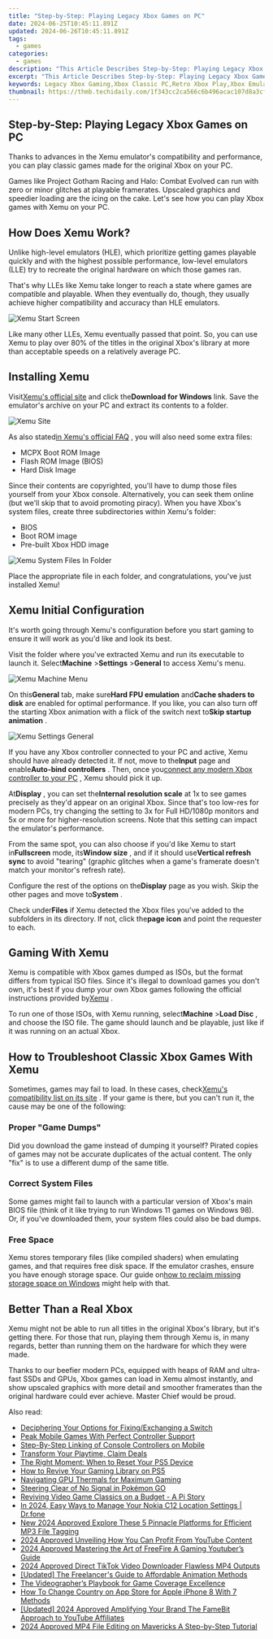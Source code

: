 ```yaml
---
title: "Step-by-Step: Playing Legacy Xbox Games on PC"
date: 2024-06-25T10:45:11.891Z
updated: 2024-06-26T10:45:11.891Z
tags:
  - games
categories:
  - games
description: "This Article Describes Step-by-Step: Playing Legacy Xbox Games on PC"
excerpt: "This Article Describes Step-by-Step: Playing Legacy Xbox Games on PC"
keywords: Legacy Xbox Gaming,Xbox Classic PC,Retro Xbox Play,Xbox Emulation PC,Old Xbox Games Console,NXE Console Pc,PC Xbox Legacy Game
thumbnail: https://thmb.techidaily.com/1f343cc2ca566c6b496acac107d8a3cfc474691f655f34c60ef016476e0a8a74.jpg
---
```


## Step-by-Step: Playing Legacy Xbox Games on PC

 Thanks to advances in the Xemu emulator's compatibility and performance, you can play classic games made for the original Xbox on your PC.

 Games like Project Gotham Racing and Halo: Combat Evolved can run with zero or minor glitches at playable framerates. Upscaled graphics and speedier loading are the icing on the cake. Let's see how you can play Xbox games with Xemu on your PC.

## How Does Xemu Work?

 Unlike high-level emulators (HLE), which prioritize getting games playable quickly and with the highest possible performance, low-level emulators (LLE) try to recreate the original hardware on which those games ran.

 That's why LLEs like Xemu take longer to reach a state where games are compatible and playable. When they eventually do, though, they usually achieve higher compatibility and accuracy than HLE emulators.

![Xemu Start Screen](https://static1.makeuseofimages.com/wordpress/wp-content/uploads/2023/09/xemu-start-screen.jpg)

 Like many other LLEs, Xemu eventually passed that point. So, you can use Xemu to play over 80% of the titles in the original Xbox's library at more than acceptable speeds on a relatively average PC.

## Installing Xemu

 Visit[Xemu's official site](https://xemu.app/) and click the**Download for Windows** link. Save the emulator's archive on your PC and extract its contents to a folder.

![Xemu Site](https://static1.makeuseofimages.com/wordpress/wp-content/uploads/2023/09/xemu-site.jpg)

 As also stated[in Xemu's official FAQ](https://xemu.app/docs/required-files/) , you will also need some extra files:

* MCPX Boot ROM Image
* Flash ROM Image (BIOS)
* Hard Disk Image

 Since their contents are copyrighted, you'll have to dump those files yourself from your Xbox console. Alternatively, you can seek them online (but we'll skip that to avoid promoting piracy). When you have Xbox's system files, create three subdirectories within Xemu's folder:

* BIOS
* Boot ROM image
* Pre-built Xbox HDD image

![Xemu System Files In Folder](https://static1.makeuseofimages.com/wordpress/wp-content/uploads/2023/09/xemu-system-files-in-folder.jpg)

 Place the appropriate file in each folder, and congratulations, you've just installed Xemu!

## Xemu Initial Configuration

 It's worth going through Xemu's configuration before you start gaming to ensure it will work as you'd like and look its best.

 Visit the folder where you've extracted Xemu and run its executable to launch it. Select**Machine** \>**Settings** \>**General** to access Xemu's menu.

![Xemu Machine Menu](https://static1.makeuseofimages.com/wordpress/wp-content/uploads/2023/09/xemu-machine-menu.jpg)

 On this**General** tab, make sure**Hard FPU emulation** and**Cache shaders to disk** are enabled for optimal performance. If you like, you can also turn off the starting Xbox animation with a flick of the switch next to**Skip startup animation** .

![Xemu Settings General](https://static1.makeuseofimages.com/wordpress/wp-content/uploads/2023/09/xemu-settings-general.jpg)

 If you have any Xbox controller connected to your PC and active, Xemu should have already detected it. If not, move to the**Input** page and enable**Auto-bind controllers** . Then, once you[connect any modern Xbox controller to your PC](https://www.makeuseof.com/tag/connect-xbox-one-controller-pc/) , Xemu should pick it up.

 At**Display** , you can set the**Internal resolution scale** at 1x to see games precisely as they'd appear on an original Xbox. Since that's too low-res for modern PCs, try changing the setting to 3x for Full HD/1080p monitors and 5x or more for higher-resolution screens. Note that this setting can impact the emulator's performance.

 From the same spot, you can also choose if you'd like Xemu to start in**Fullscreen** mode, its**Window size** , and if it should use**Vertical refresh sync** to avoid "tearing" (graphic glitches when a game's framerate doesn't match your monitor's refresh rate).

 Configure the rest of the options on the**Display** page as you wish. Skip the other pages and move to**System** .

 Check under**Files** if Xemu detected the Xbox files you've added to the subfolders in its directory. If not, click the**page icon** and point the requester to each.

## Gaming With Xemu

 Xemu is compatible with Xbox games dumped as ISOs, but the format differs from typical ISO files. Since it's illegal to download games you don't own, it's best if you dump your own Xbox games following the official instructions provided by[Xemu](https://xemu.app/docs/disc-images/) .

 To run one of those ISOs, with Xemu running, select**Machine** \>**Load Disc** , and choose the ISO file. The game should launch and be playable, just like if it was running on an actual Xbox.

## How to Troubleshoot Classic Xbox Games With Xemu

 Sometimes, games may fail to load. In these cases, check[Xemu's compatibility list on its site](https://xemu.app/#compatibility) . If your game is there, but you can't run it, the cause may be one of the following:

### Proper "Game Dumps"

 Did you download the game instead of dumping it yourself? Pirated copies of games may not be accurate duplicates of the actual content. The only "fix" is to use a different dump of the same title.

### Correct System Files

 Some games might fail to launch with a particular version of Xbox's main BIOS file (think of it like trying to run Windows 11 games on Windows 98). Or, if you've downloaded them, your system files could also be bad dumps.

### Free Space

 Xemu stores temporary files (like compiled shaders) when emulating games, and that requires free disk space. If the emulator crashes, ensure you have enough storage space. Our guide on[how to reclaim missing storage space on Windows](https://www.makeuseof.com/reclaim-missing-storage-windows/) might help with that.

## Better Than a Real Xbox

 Xemu might not be able to run all titles in the original Xbox's library, but it's getting there. For those that run, playing them through Xemu is, in many regards, better than running them on the hardware for which they were made.

 Thanks to our beefier modern PCs, equipped with heaps of RAM and ultra-fast SSDs and GPUs, Xbox games can load in Xemu almost instantly, and show upscaled graphics with more detail and smoother framerates than the original hardware could ever achieve. Master Chief would be proud.


<ins class="adsbygoogle"
     style="display:block"
     data-ad-format="autorelaxed"
     data-ad-client="ca-pub-7571918770474297"
     data-ad-slot="1223367746"></ins>



<ins class="adsbygoogle"
     style="display:block"
     data-ad-client="ca-pub-7571918770474297"
     data-ad-slot="8358498916"
     data-ad-format="auto"
     data-full-width-responsive="true"></ins>

<span class="atpl-alsoreadstyle">Also read:</span>
<div><ul>
<li><a href="https://games-able.techidaily.com/deciphering-your-options-for-fixingexchanging-a-switch/"><u>Deciphering Your Options for Fixing/Exchanging a Switch</u></a></li>
<li><a href="https://games-able.techidaily.com/peak-mobile-games-with-perfect-controller-support/"><u>Peak Mobile Games With Perfect Controller Support</u></a></li>
<li><a href="https://games-able.techidaily.com/step-by-step-linking-of-console-controllers-on-mobile/"><u>Step-By-Step Linking of Console Controllers on Mobile</u></a></li>
<li><a href="https://games-able.techidaily.com/1719161479393-transform-your-playtime-claim-deals/"><u>Transform Your Playtime, Claim Deals</u></a></li>
<li><a href="https://games-able.techidaily.com/the-right-moment-when-to-reset-your-ps5-device/"><u>The Right Moment: When to Reset Your PS5 Device</u></a></li>
<li><a href="https://games-able.techidaily.com/how-to-revive-your-gaming-library-on-ps5/"><u>How to Revive Your Gaming Library on PS5</u></a></li>
<li><a href="https://games-able.techidaily.com/navigating-gpu-thermals-for-maximum-gaming/"><u>Navigating GPU Thermals for Maximum Gaming</u></a></li>
<li><a href="https://games-able.techidaily.com/steering-clear-of-no-signal-in-pokemon-go/"><u>Steering Clear of No Signal in Pokémon GO</u></a></li>
<li><a href="https://games-able.techidaily.com/reviving-video-game-classics-on-a-budget-a-pi-story/"><u>Reviving Video Game Classics on a Budget - A Pi Story</u></a></li>
<li><a href="https://android-location.techidaily.com/in-2024-easy-ways-to-manage-your-nokia-c12-location-settings-drfone-by-drfone-virtual/"><u>In 2024, Easy Ways to Manage Your Nokia C12 Location Settings | Dr.fone</u></a></li>
<li><a href="https://audio-shaping.techidaily.com/new-2024-approved-explore-these-5-pinnacle-platforms-for-efficient-mp3-file-tagging/"><u>New 2024 Approved Explore These 5 Pinnacle Platforms for Efficient MP3 File Tagging</u></a></li>
<li><a href="https://youtube-help.techidaily.com/2024-approved-unveiling-how-you-can-profit-from-youtube-content/"><u>2024 Approved  Unveiling How You Can Profit From YouTube Content</u></a></li>
<li><a href="https://youtube-stream.techidaily.com/2024-approved-mastering-the-art-of-freefire-a-gaming-youtubers-guide/"><u>2024 Approved  Mastering the Art of FreeFire  A Gaming Youtuber’s Guide</u></a></li>
<li><a href="https://tiktok-clips.techidaily.com/2024-approved-direct-tiktok-video-downloader-flawless-mp4-outputs/"><u>2024 Approved  Direct TikTok Video Downloader  Flawless MP4 Outputs</u></a></li>
<li><a href="https://some-approaches.techidaily.com/updated-the-freelancers-guide-to-affordable-animation-methods/"><u>[Updated] The Freelancer's Guide to Affordable Animation Methods</u></a></li>
<li><a href="https://screen-video-capture.techidaily.com/the-videographers-playbook-for-game-coverage-excellence/"><u>The Videographer’s Playbook for Game Coverage Excellence</u></a></li>
<li><a href="https://ios-unlock.techidaily.com/how-to-change-country-on-app-store-for-apple-iphone-8-with-7-methods-by-drfone-ios/"><u>How To Change Country on App Store for Apple iPhone 8 With 7 Methods</u></a></li>
<li><a href="https://facebook-video-footage.techidaily.com/updated-2024-approved-amplifying-your-brand-the-famebit-approach-to-youtube-affiliates/"><u>[Updated] 2024 Approved  Amplifying Your Brand  The FameBit Approach to YouTube Affiliates</u></a></li>
<li><a href="https://smart-video-creator.techidaily.com/2024-approved-mp4-file-editing-on-mavericks-a-step-by-step-tutorial/"><u>2024 Approved MP4 File Editing on Mavericks A Step-by-Step Tutorial</u></a></li>
</ul></div>
